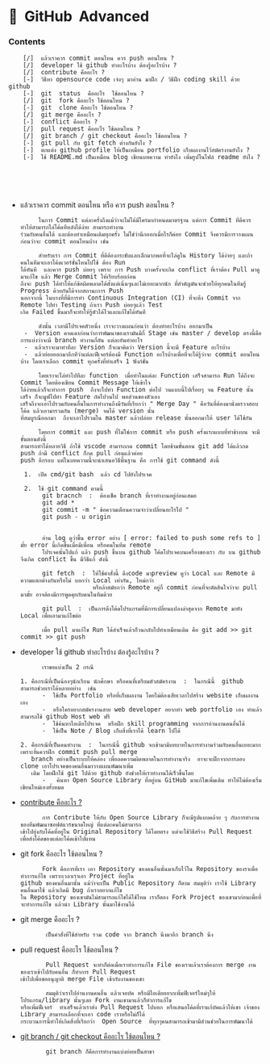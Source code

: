 # 🧠 &nbsp;GitHub &nbsp;Advanced

### Contents
        [/]  แล้วเราควร commit ตอนไหน ควร push ตอนไหน ?
        [/]  developer ใช้ github ทำอะไรบ้าง ต้องรู้อะไรบ้าง ?
        [/]  contribute คืออะไร ?
        [-]  วิธีหา opensource code เจ๋งๆ มาอ่าน มาฝึก / วิธีฝึก coding skill ด้วย github
        [-]  git  status  คืออะไร  ใช้ตอนไหน ? 
        [/]  git  fork คืออะไร ใช้ตอนไหน ?
        [-]  git  clone คืออะไร ใช้ตอนไหน ?
        [/]  git merge คืออะไร ?
        [-]  conflict คืออะไร ?
        [/]  pull request คืออะไร ใช้ตอนไหน ?
        [/]  git branch / git checkout คืออะไร ใช้ตอนไหน ?
        [-]  git pull กับ git fetch ต่างกันยังไง ?  
        [-]  ตกแต่ง github profile ให้เป็นเหมือน portfolio เก็บผลงานไว้สมัครงานยังไง ?
        [-]  ใช้ README.md เป็นเหมือน blog เขียนบทความ ทำยังไง เพิ่มรูปในไฟล์ readme ยังไง ?

<br/><br/><br/>


-    แล้วเราควร commit ตอนไหน หรือ ควร push ตอนไหน ?

              ในการ Commit แต่ละครั้งถึงแม้ว่าจะไม่ได้มีใครมากำหนดมาตรฐาน แต่การ Commit ที่ดีควรทำให้สามารถไล่โค้ดทีหลังได้ง่าย สามารถทำงาน
         ร่วมกับคนอื่นได้ และต้องทำเหมือนเดิมทุกครั้ง ไม่ใช่ว่านึกออกเมื่อไรก็ค่อย Commit จึงควรมีการวางแผนก่อนว่าจะ commit ตอนไหนบ้าง เช่น

              สำหรับเรา การ Commit ที่ดีต้องกระชับและเล็กมากพอที่จะไล่ดูใน History ได้ง่ายๆ และถ้าคนในทีมจะเอาโค้ดเวอร์ชั่นไหนไปใช้ ต้อง Run
         ได้ทันที  และควร push บ่อยๆ เพราะ การ Push บางครั้งจะเกิด conflict ที่เราต้อง Pull มาดู มาแก้ไข แล้ว Merge Commit ให้เรียบร้อยก่อน
         ถึงจะ push ได้ทำให้แก้ข้อผิดพลาดได้ตั้งแต่เนิ่นๆและไม่เยอะมากนัก ที่สำคัญมันจะช่วยให้ทุกคนในทีมรู้ Progress ด้วยกันได้จากสถานะการ Push
         นอกจากนี้ ในบางที่ที่มีการทำ Continuous Integration (CI) ที่จะดึง Commit จาก Remote ไปทำ Testing ถ้าเรา Push บ่อยๆแล้ว Test
         เกิด Failed ขึ้นมาก็จะทำให้รู้ตัวได้ไวและแก้ไขได้ทันที

              ดังนั้น เวลามีโปรเจคตัวหนึ่ง เราจะวางแผนก่อนว่า ต้องทำอะไรบ้าง ออกมาเป็น
          -  Version คาดเดาก่อนว่าการพัฒนาของเรามันมีกี่ Stage เช่น master / develop ตรงนี้คือการแบ่งว่าจะมี branch ทำงานกี่อัน แต่ละอันทำอะไร
          -  แล้วเราจะมาทำทีละ Version ก็จะมาคิดว่า Version นี้จะมี Feature อะไรบ้าง
          -  แล้วย่อยออกมาอีกทีว่าแต่ละฟีเจอร์ต้องมี Function อะไรบ้างเพื่อที่จะได้รู้ว่าจะ commit ตอนไหนบ้าง โดยเราเลือก commit ทุกครั้งที่ทำเสร็จ 1 ฟังก์ชั่น

              โดยเราจะไล่ทำไปทีละ function  เมื่อทำในแต่ละ Function เสร็จสามารถ Run ได้ถึงจะ Commit โดยต้องเขียน Commit Message ให้เข้าใจ
         ได้ง่ายแล้วก็จะทำการ push  ถึงจะไปทำ Function ต่อไป วนแบบนี้ไปเรื่อยๆ จน Feature นั้นเสร็จ ก็จะมูฟไปทำ Feature ถัดไปวนไป พอส่วนของตัวเอง
         เสร็จถึงจะเอาไปรวมกับคนอื่นในการทำงานถึงมีวันที่เรียกว่า " Merge Day " คือวันที่ต้องมานั่งตรวจสอบโค้ด แล้วเอามารวมกัน (merge) จนได้ version นั้น
         ที่สมบูรณืออกมา  ถึงจะเอาไปรวมใน master แล้วปล่อย release นั้นออกมาให้ user ได้ใช้กัน

              โดยการ commit และ push ที่ไม่ใช่การ commit หรือ push ครั้งแรกแบบที่ทำข้างบน จะมีขั้นตอนดังนี้
         สามารถทำได้หลายวิธี ถ้าใช้ vscode สามารถกด commit โดยข้ามขั้นตอน git add ได้แล้วกด push ถ้ามี conflict ก็กด pull ก่อนแล้วค่อย
         push อีกรอบ แต่ในบทความนี้จะนำเสนอวิธีพื้นฐาน คือ การใช้ git command ดังนี้
     
          1.  เปิด cmd/git bash  แล้ว cd ไปยังโปรเจค
     
          2.  ใช้ git command ตามนี้
               git bracnch  :  ต้องเช็ค branch ที่เราทำงานอยู่ก่อนเสมอ
               git add *
               git commit -m " ข้อความเตือนความจำว่าเปลี่ยนอะไรไป "
               git push - u origin


               อ่าน log ดูว่าขึ้น error อย่าง [ error: failed to push some refs to ] มั้ย error นี้เกิดขึ้นเมื่อมีเพื่อน หรือคนในทีม remote
               โปรเจคนั้นไปแก้ แล้ว push ขึ้นบน github โค้ดโปรเจคบนเครื่องของเรา กับ บน github จึงเกิด conflict ขึ้น มีวิธีแก้ ดังนี้
     
               git fetch  :  ให้ใช้คำสั่งนี้ ดึงcode มาpreview ดูว่า Local และ Remote มีความแตกต่างกันหรือไม่ บอกว่า Local เท่ากัน, ใหม่กว่า
                             หรือล้าสมัยกว่า Remote อยู่กี่ commit ก่อนที่จะตัดสินใจว่าจะ pull มามั้ย อาจต้องมีการพูดคุยกับคนในทีมด้วย
     
               git pull  :  เป็นการดึงโค้ดโปรแกรมที่มีการเปลี่ยนแปลงล่าสุดจาก Remote มายัง Local เพื่อเอามาแก้ไขต่อ

               เมื่อ pull มาแก้ไข Run ได้สำเร็จแล้วก็วนกลับไปทำเหมือนเดิม คือ git add >> git commit >> git push

  -  developer ใช้ github ทำอะไรบ้าง ต้องรู้อะไรบ้าง ?

               เราขอแบ่งเป็น 2 กรณี
     
         1. คือกรณีที่เป็นน้องๆนักเรียน นักศึกษา หรือคนที่เตรียมตัวสมัครงาน  :  ในกรณีนี้  github  สามารถช่วยเราได้หลายอย่าง  เช่น
               -  ใช้เป็น Portfolio หรือที่เก็บผลงาน โดยไม่ต้องเสียเวลาไปสร้าง website เก็บผลงานเอง
               -  หรือใครอยากสมัครงานสาย web developer อยากทำ web portfolio เอง ทำแล้วสามารถใช้ github Host web ฟรี
               -  ใช้ค้นหาไอเดียโปรเจค  หรือฝึก skill programming จากการอ่านงานคนอื่นได้
               -  ใช้เป็น Note / Blog เก็บสิ่งที่เราได้ learn ไปได้ 

         2. คือกรณีที่เป็นคนทำงาน  :  ในกรณีนี้ github จะเข้ามามีบทบาทในการทำงานร่วมกับคนอื่นเยอะมาก เพราะงั้นควรฝึก commit push pull merge
            branch อย่างเป็นระบบให้คล่อง เพื่อลดความผิดพลาดในการทำงานจริง  อาจะจะฝึกจากการลอง clone เอาโปรเจคของคนอื่นมาวางแผนพัฒนาเพิ่ม
            เติม โดยฝึกใช้ git ไปด้วย github ยังช่วยให้เราทำงานได้เร็วขึ้นโดย
               -   ค้นหา Open Source Library ที่อยู่บน GitHub มาแก้ไขเพิ่มเติม ทำให้ไม่ต้องเริ่มเขียนใหม่เองทั้งหมด

  -  [contribute คืออะไร ?](https://akexorcist.medium.com/contribute-the-open-source-library-in-github-c87538bec349)

               การ Contribute ให้กับ Open Source Library ก็จะมีรูปแบบคล้าย ๆ กับการทำงานของทีมพัฒนาซอฟต์แวร์ขนาดใหญ่​ ที่แต่ละคนไม่สามารถ
         เข้าไปยุ่งกับโค้ดที่อยู่ใน Original Repository ได้โดยตรง แต่จะใช้วิธีสร้าง Pull Request เพื่อส่งโค้ดของแต่ละโค้ดเข้าไปแทน

  -  git  fork คืออะไร ใช้ตอนไหน ?

               Fork คือการที่เรา เอา Repository ของคนอื่นนั้นมาเก็บไว้ใน Repository ของราเพื่อทำการแก้ไข เพราะเวลาเราเอา Project ที่อยู่ใน
         github ของคนอื่นมานั้น แม้ว่าจะเป็น Public Repository ก็ตาม สมมุติว่า เราใช้ Library คนอื่นมาใช้ แล้วเกิดมี bug ถ้าเราอยากแก้ไข
         ใน Repository ของเขามันไม่สามารถแก้ไขได้ใช้ไหม เราก็ตอง Fork Project ของเขามาก่อนเพื่อที่จะทำการแก้ไข แล้วนำ Library นั้นมาใช้งานได้

  -  git merge คืออะไร ?

                เป็นคำสั่งที่ใช้สำหรับ รวม code จาก branch นึงมาอีก branch นึง

  -  pull request คืออะไร ใช้ตอนไหน ?

                Pull Request จะทำก็ต่อเมื่อเราทำการแก้ไข File ของเราแล้วเราต้องการ merge งานของเราเข้าไปกับคนอื่น ก็ทำการ Pull Request
         เข้าไปเพื่อขออนุญาติ merge File เข้ากับงานของเขา
     
                สมมุติว่าเราไปอ่านงานคนอื่น แล้วเจอบัค หรือมีไอเดียอยากเพิ่มฟีเจอร์ใหม่ๆให้โปรแกรม/library นั้นๆเลย Fork งานเขามาแล้วก็ทำการแก้ไข
         หรือเพิ่มฟีเจอร์  ทำเสร็จแล้วเราส่ง Pull Request ไปบอก หรือเสนอโค้ดที่เราแก้บัคแล้วให้เขา เจ้าของ Library สามารถเลือกที่จะเอา code เราหรือไม่ก็ได้
         กระบวนการนี้ทำให้เกิดสิ่งที่เรียกว่า  Open Source  ที่ทุกๆคนสามารถเข้ามามีส่วนช่วยในการพัฒนาได้  

  -  [git branch / git checkout คืออะไร ใช้ตอนไหน ?](https://codinggun.com/git/git-branch/)

                git branch ก็คือการทำงานแบ่งย่อยเป็นสาขา
